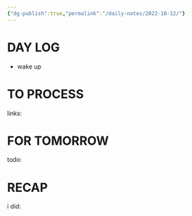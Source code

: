 ```yaml
---
{"dg-publish":true,"permalink":"/daily-notes/2022-10-12/"}
---
```



# DAY LOG
- wake up
# TO PROCESS
links:
# FOR TOMORROW
todo:
# RECAP
i did:


